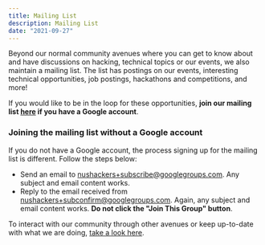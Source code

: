 ```yaml
---
title: Mailing List
description: Mailing List
date: "2021-09-27"
---
```


Beyond our normal community avenues where you can get to know about and have discussions on hacking, technical topics or our events, we also maintain a mailing list. The list has postings on our events, interesting technical opportunities, job postings, hackathons and competitions, and more!

If you would like to be in the loop for these opportunities, **join our mailing list [here](https://groups.google.com/forum/?fromgroups#!forum/nushackers) if you have a Google account**.

### Joining the mailing list without a Google account

If you do not have a Google account, the process signing up for the mailing list is different. Follow the steps below:

- Send an email to [nushackers+subscribe@googlegroups.com](mailto:nushackers+subscribe@googlegroups.com). Any subject and email content works.
- Reply to the email received from [nushackers+subconfirm@googlegroups.com](mailto:nushackers+subconfirm@googlegroups.com). Again, any subject and email content works. **Do not click the "Join This Group" button**.

To interact with our community through other avenues or keep up-to-date with what we are doing, [take a look here](https://www.nushackers.org/community).
